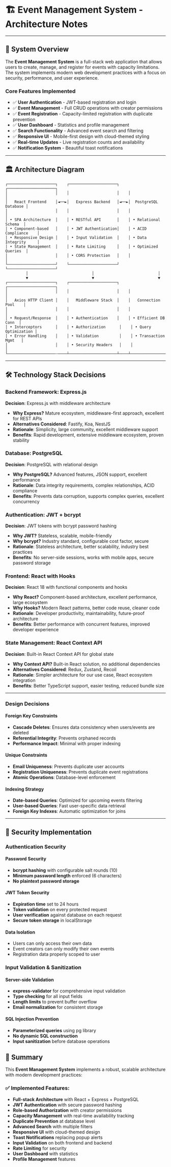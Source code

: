 # 🏗️ Event Management System - Architecture Notes

---

## 🎯 System Overview

The **Event Management System** is a full-stack web application that allows users to create, manage, and register for events with capacity limitations. The system implements modern web development practices with a focus on security, performance, and user experience.

### Core Features Implemented
- ✅ **User Authentication** - JWT-based registration and login
- ✅ **Event Management** - Full CRUD operations with creator permissions
- ✅ **Event Registration** - Capacity-limited registration with duplicate prevention
- ✅ **User Dashboard** - Statistics and profile management
- ✅ **Search Functionality** - Advanced event search and filtering
- ✅ **Responsive UI** - Mobile-first design with cloud-themed styling
- ✅ **Real-time Updates** - Live registration counts and availability
- ✅ **Notification System** - Beautiful toast notifications

---

## 🏛️ Architecture Diagram

```
┌─────────────────────┐    ┌─────────────────────┐    ┌─────────────────────┐
│                     │    │                     │    │                     │
│   React Frontend    │◄──►│   Express Backend   │◄──►│  PostgreSQL Database │
│                     │    │                     │    │                     │
│ • SPA Architecture  │    │ • RESTful API       │    │ • Relational Schema  │
│ • Component-based   │    │ • JWT Authentication│    │ • ACID Compliance    │
│ • Responsive Design │    │ • Input Validation  │    │ • Data Integrity     │
│ • State Management  │    │ • Rate Limiting     │    │ • Optimized Queries  │
│                     │    │ • CORS Protection   │    │                     │
└─────────────────────┘    └─────────────────────┘    └─────────────────────┘
         │                            │                            │
         ▼                            ▼                            ▼
┌─────────────────────┐    ┌─────────────────────┐    ┌─────────────────────┐
│                     │    │                     │    │                     │
│   Axios HTTP Client │    │   Middleware Stack  │    │   Connection Pool    │
│                     │    │                     │    │                     │
│ • Request/Response  │    │ • Authentication    │    │ • Efficient DB Conn  │
│ • Interceptors      │    │ • Authorization      │    │ • Query Optimization │
│ • Error Handling    │    │ • Validation         │    │ • Transaction Mgmt   │
│                     │    │ • Security Headers   │    │                     │
└─────────────────────┄────┴─────────────────────┴────┴─────────────────────┘
```

---

## 🛠️ Technology Stack Decisions

### Backend Framework: Express.js

**Decision**: Express.js with middleware architecture
- **Why Express?** Mature ecosystem, middleware-first approach, excellent for REST APIs
- **Alternatives Considered**: Fastify, Koa, NestJS
- **Rationale**: Simplicity, large community, excellent middleware support
- **Benefits**: Rapid development, extensive middleware ecosystem, proven stability

### Database: PostgreSQL

**Decision**: PostgreSQL with relational design
- **Why PostgreSQL?** Advanced features, JSON support, excellent performance
- **Rationale**: Data integrity requirements, complex relationships, ACID compliance
- **Benefits**: Prevents data corruption, supports complex queries, excellent concurrency

### Authentication: JWT + bcrypt

**Decision**: JWT tokens with bcrypt password hashing
- **Why JWT?** Stateless, scalable, mobile-friendly
- **Why bcrypt?** Industry standard, configurable cost factor, secure
- **Rationale**: Stateless architecture, better scalability, industry best practices
- **Benefits**: No server-side sessions, works with mobile apps, secure password storage

### Frontend: React with Hooks

**Decision**: React 18 with functional components and hooks
- **Why React?** Component-based architecture, excellent performance, large ecosystem
- **Why Hooks?** Modern React patterns, better code reuse, cleaner code
- **Rationale**: Developer productivity, maintainability, future-proof architecture
- **Benefits**: Better performance with concurrent features, improved developer experience

### State Management: React Context API

**Decision**: Built-in React Context API for global state
- **Why Context API?** Built-in React solution, no additional dependencies
- **Alternatives Considered**: Redux, Zustand, Recoil
- **Rationale**: Simpler architecture for our use case, React ecosystem integration
- **Benefits**: Better TypeScript support, easier testing, reduced bundle size

---


### Design Decisions

#### Foreign Key Constraints
- **Cascade Deletes**: Ensures data consistency when users/events are deleted
- **Referential Integrity**: Prevents orphaned records
- **Performance Impact**: Minimal with proper indexing

#### Unique Constraints
- **Email Uniqueness**: Prevents duplicate user accounts
- **Registration Uniqueness**: Prevents duplicate event registrations
- **Atomic Operations**: Database-level enforcement

#### Indexing Strategy
- **Date-based Queries**: Optimized for upcoming events filtering
- **User-based Queries**: Fast user-specific data retrieval
- **Foreign Key Indexes**: Automatic optimization for joins

---

## 🔐 Security Implementation

### Authentication Security

#### Password Security
- **bcrypt hashing** with configurable salt rounds (10)
- **Minimum password length** enforced (6 characters)
- **No plaintext password storage**

#### JWT Token Security
- **Expiration time** set to 24 hours
- **Token validation** on every protected request
- **User verification** against database on each request
- **Secure token storage** in localStorage


#### Data Isolation
- Users can only access their own data
- Event creators can only modify their own events
- Registration data properly scoped to user

### Input Validation & Sanitization

#### Server-side Validation
- **express-validator** for comprehensive input validation
- **Type checking** for all input fields
- **Length limits** to prevent buffer overflow
- **Email normalization** for consistent storage

#### SQL Injection Prevention
- **Parameterized queries** using pg library
- **No dynamic SQL construction**
- **Input sanitization** before database operations


## 🎯 Summary

This **Event Management System** implements a robust, scalable architecture with modern development practices:

### ✅ **Implemented Features:**
- **Full-stack Architecture** with React + Express + PostgreSQL
- **JWT Authentication** with secure password hashing
- **Role-based Authorization** with creator permissions
- **Capacity Management** with real-time availability tracking
- **Duplicate Prevention** at database level
- **Advanced Search** with multiple filters
- **Responsive UI** with cloud-themed design
- **Toast Notifications** replacing popup alerts
- **Input Validation** on both frontend and backend
- **Rate Limiting** for security
- **User Dashboard** with statistics
- **Profile Management** features

